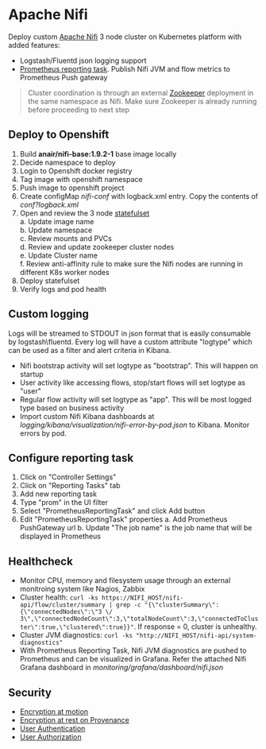 # Apache Nifi
Deploy custom [Apache Nifi](https://nifi.apache.org/) 3 node cluster on Kubernetes platform with added features:
- Logstash/Fluentd json logging support
- [Prometheus reporting task](https://github.com/mkjoerg/nifi-prometheus-reporter/). Publish Nifi JVM and flow metrics to Prometheus Push gateway 

> Cluster coordination is through an external [Zookeeper](../zookeeper/README.md) deployment in the same namespace as Nifi. Make sure Zookeeper is already running before proceeding to next step

## Deploy to Openshift
1. Build __anair/nifi-base:1.9.2-1__ base image locally
2. Decide namespace to deploy
3. Login to  Openshift docker registry
4. Tag image with openshift namespace
5. Push image to openshift project
6. Create configMap _nifi-conf_ with logback.xml entry. Copy the contents of _conf?logback.xml_
7. Open and review the 3 node [statefulset](k8s/nifi-statefulset.yaml)     
  a. Update image name        
  b. Update namespace     
  c. Review mounts and PVCs     
  d. Review and update zookeeper cluster nodes       
  e. Update Cluster name     
  f. Review anti-affinity rule to make sure the Nifi nodes are running   in different K8s worker nodes     
2. Deploy statefulset
3. Verify logs and pod health

## Custom logging
Logs will be streamed to STDOUT in json format that is easily consumable by logstash\fluentd. Every log will have a custom attribute "logtype" which can be used as a filter and alert criteria in Kibana.
- Nifi bootstrap activity will set logtype as "bootstrap". This will happen on startup
- User activity like accessing flows, stop/start flows will set logtype as "user"
- Regular flow activity will set logtype as "app". This will be most logged type based on business activity
- Import custom Nifi Kibana dashboards at _logging/kibana/visualization/nifi-error-by-pod.json_ to Kibana. Monitor errors by pod.

## Configure reporting task
1. Click on "Controller Settings"
2. Click on "Reporting Tasks" tab
3. Add new reporting task
4. Type "prom" in the UI filter
5. Select "PrometheusReportingTask" and click Add button
6. Edit "PrometheusReportingTask" properties
  a. Add Prometheus PushGateway url
  b. Update "The job name" is the job name that will be displayed in Prometheus

## Healthcheck
- Monitor CPU, memory and filesystem usage through an external monitroing system like Nagios, Zabbix
- Cluster health: `curl -ks https://NIFI_HOST/nifi-api/flow/cluster/summary | grep -c "{\"clusterSummary\":{\"connectedNodes\":\"3 \/ 3\",\"connectedNodeCount\":3,\"totalNodeCount\":3,\"connectedToCluster\":true,\"clustered\":true}}"`. If response = 0, cluster is unhealthy.
- Cluster JVM diagnostics: `curl -ks "http://NIFI_HOST/nifi-api/system-diagnostics"`
- With Prometheus Reporting Task, Nifi JVM diagnostics are pushed to Prometheus and can be visualized in Grafana. Refer the attached Nifi Grafana dashboard in _monitoring/grafana/dashboard/nifi.json_

## Security
- [Encryption at motion](https://nifi.apache.org/docs/nifi-docs/html/administration-guide.html#encryption)
- [Encryption at rest on Provenance](https://nifi.apache.org/docs/nifi-docs/html/administration-guide.html#encrypted-write-ahead-provenance-repository-properties)
- [User Authentication](https://nifi.apache.org/docs/nifi-docs/html/administration-guide.html#user_authentication)
- [User Authorization](https://nifi.apache.org/docs/nifi-docs/html/administration-guide.html#multi-tenant-authorization)